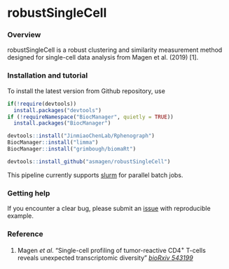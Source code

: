 robustSingleCell
================

### Overview

robustSingleCell is a robust clustering and similarity measurement method
designed for single-cell data analysis from Magen et al. (2019) \[1\].

### Installation and tutorial

To install the latest version from Github repository, use

``` r
if(!require(devtools))
  install.packages("devtools")
if (!requireNamespace("BiocManager", quietly = TRUE))
  install.packages("BiocManager")

devtools::install("JinmiaoChenLab/Rphenograph")
BiocManager::install("limma")
BiocManager::install("grimbough/biomaRt")

devtools::install_github("asmagen/robustSingleCell")
```

This pipeline currently supports [slurm](https://slurm.schedmd.com)
for parallel batch jobs. 

### Getting help

If you encounter a clear bug, please submit an
[issue](https://github.com/asmagen/robustSingleCell/issues) with
reproducible example.

### Reference

1.  Magen *et al*. “Single-cell profiling of tumor-reactive CD4<sup>+</sup> T-cells reveals unexpected transcriptomic diversity” [*bioRxiv 543199*](https://doi.org/10.1101/543199)
